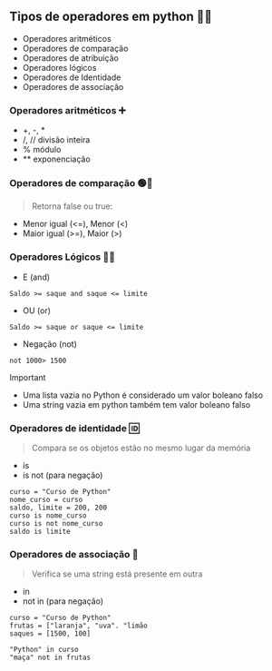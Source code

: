 ## Tipos de operadores em python 👩‍🔧 

  - Operadores aritméticos
  - Operadores de comparação
  - Operadores de atribuição
  - Operadores lógicos
  - Operadores de Identidade
  - Operadores de associação

### Operadores aritméticos ➕ 

 - +, -, *
 - /, // divisão inteira
 - % módulo
 - ** exponenciação

### Operadores de comparação 🟢🔴 

> Retorna false ou true:
- Menor igual (<=), Menor (<)
- Maior igual (>=), Maior (>)

### Operadores Lógicos 👨‍💻
- E (and)
```
Saldo >= saque and saque <= limite
```
- OU (or)
```
Saldo >= saque or saque <= limite
```
- Negação (not) 
```
not 1000> 1500
```
> [!Important]
> * Uma lista vazia no Python é considerado um valor boleano falso
> * Uma string vazia em python também tem valor boleano falso

### Operadores de identidade 🆔

> Compara se os objetos estão no mesmo lugar da memória
- is
- is not (para negação)
```
curso = "Curso de Python"
nome_curso = curso
saldo, limite = 200, 200
curso is nome_curso
curso is not nome_curso
saldo is limite
```
### Operadores de associação 🔗

> Verifica se uma string está presente em outra
- in
- not in (para negação)
```
curso = "Curso de Python"
frutas = ["laranja", "uva". "limão
saques = [1500, 100]

"Python" in curso
"maça" not in frutas
```

